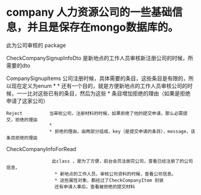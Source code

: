 # company  人力资源公司的一些基础信息，并且是保存在mongo数据库的。


此为公司审核的 package

   CheckCompanySignupInfoDto   是新地点的工作人员审核新注册公司的时候，所需要的dto
   
   CompanySignupItems   公司注册时候，具体需要的条目，这些条目是有限的，所以现在定义为enum
                         *
                         * 还有一个目的，就是方便新地点的工作人员审核公司的时候，一一比对这些已有的条目，然后为这些
                         * 条目增加拒绝的理由（如果是拒绝申请了这家公司）
                         
                         
    Reject          当审核公司，注册材料的时候，如果拒绝了他的提交申请，那么必需提交，拒绝的理由
                    *
                    * 拒绝的理由，由两部分组成，key（是提交申请的条目），message，该条目拒绝的理由
                    
   CheckCompanyInfoForRead  
   
                     此class ，是为了方便，前台会员注册完公司，查看已经注册了的公司信息，
                      * 新地点的工作人员，审核公司资料的时候，查看公司信息。
                      * 这些属性对象，都经过了CheckCompanyItem 封装
                      还有申请人事后，查看被拒绝的提交材料